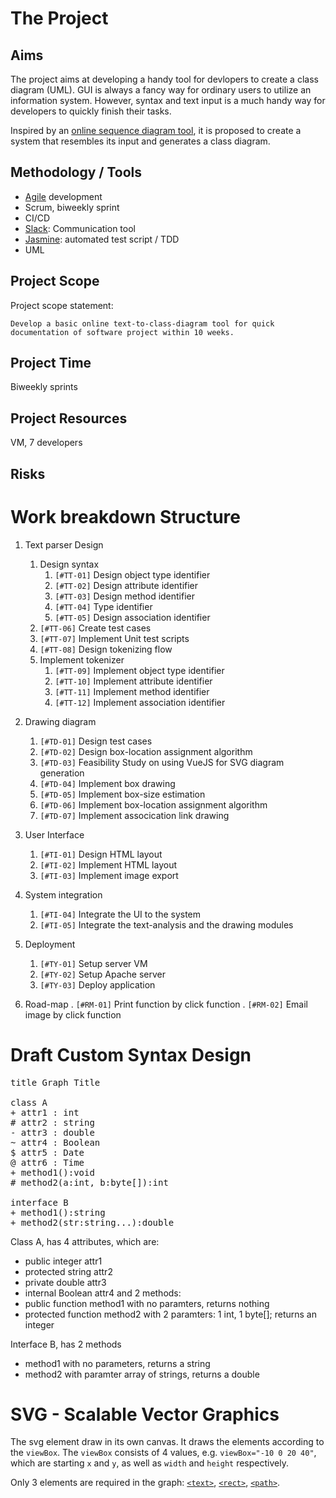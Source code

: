 The Project
==================================================
Aims
--------------------------------------------------
The project aims at developing a handy tool for devlopers
to create a class diagram (UML). GUI is always a fancy way
for ordinary users to utilize an information system.
However, syntax and text input is a much handy way for
developers to quickly finish their tasks.

Inspired by an [online sequence diagram tool](https://sequencediagram.org),
it is proposed to create a system that resembles its
input and generates a class diagram.

Methodology / Tools
--------------------------------------------------------
- [Agile](https://agilemanifesto.org/authors.html) development
- Scrum, biweekly sprint
- CI/CD
- [Slack](https://slack.com/intl/en-hk/): Communication tool
- [Jasmine](https://jasmine.github.io/): automated test script / TDD
- UML

Project Scope
--------------------------------------------------------
Project scope statement:
```
Develop a basic online text-to-class-diagram tool for quick
documentation of software project within 10 weeks.
```

Project Time
--------------------------------------------------------
Biweekly sprints


Project Resources
--------------------------------------------------------
VM, 7 developers

Risks
--------------------------------------------------------



<a name="WBS"></a>
Work breakdown Structure
==================================================
1. Text parser Design
    1. Design syntax
        1. `[#TT-01]` Design object type identifier
        1. `[#TT-02]` Design attribute identifier
        1. `[#TT-03]` Design method identifier
        1. `[#TT-04]` Type identifier
        1. `[#TT-05]` Design association identifier
    1. `[#TT-06]` Create test cases
    1. `[#TT-07]` Implement Unit test scripts
    1. `[#TT-08]` Design tokenizing flow
    1. Implement tokenizer
        1. `[#TT-09]` Implement object type identifier
        1. `[#TT-10]` Implement attribute identifier
        1. `[#TT-11]` Implement method identifier
        1. `[#TT-12]` Implement association identifier
1. Drawing diagram
    1. `[#TD-01]` Design test cases
    1. `[#TD-02]` Design box-location assignment algorithm
    1. `[#TD-03]` Feasibility Study on using VueJS for SVG diagram generation
    1. `[#TD-04]` Implement box drawing
    1. `[#TD-05]` Implement box-size estimation
    1. `[#TD-06]` Implement box-location assignment algorithm
    1. `[#TD-07]` Implement assocication link drawing
1. User Interface
    1. `[#TI-01]` Design HTML layout
    1. `[#TI-02]` Implement HTML layout
    1. `[#TI-03]` Implement image export
1. System integration
    1. `[#TI-04]` Integrate the UI to the system
    1. `[#TI-05]` Integrate the text-analysis and the drawing modules
1. Deployment
    1. `[#TY-01]` Setup server VM
    1. `[#TY-02]` Setup Apache server
    1. `[#TY-03]` Deploy application

1. Road-map
    . `[#RM-01]` Print function by click function
    . `[#RM-02]` Email image by click function


Draft Custom Syntax Design
==================================================
<pre>
title Graph Title

class A
+ attr1 : int
# attr2 : string
- attr3 : double
~ attr4 : Boolean
$ attr5 : Date
@ attr6 : Time
+ method1():void
# method2(a:int, b:byte[]):int

interface B
+ method1():string
+ method2(str:string...):double
</pre>

Class A, has 4 attributes, which are:
- public integer attr1
- protected string attr2
- private double attr3
- internal Boolean attr4
and 2 methods:
- public function method1 with no paramters, returns nothing 
- protected function method2 with 2 paramters: 1 int, 1 byte[]; returns an integer

Interface B, has 2 methods
- method1 with no parameters, returns a string
- method2 with paramter array of strings, returns a double

SVG - Scalable Vector Graphics
==================================================
The svg element draw in its own canvas. It draws the elements
according to the `viewBox`. The `viewBox` consists of 4 values,
e.g. `viewBox="-10 0 20 40"`, which are starting `x` and `y`,
as well as `width` and `height` respectively.

Only 3 elements are required in the graph:
[`<text>`](https://developer.mozilla.org/en-US/docs/Web/SVG/Element/text),
[`<rect>`](https://developer.mozilla.org/en-US/docs/Web/SVG/Element/rect),
[`<path>`](https://developer.mozilla.org/en-US/docs/Web/SVG/Element/path).

